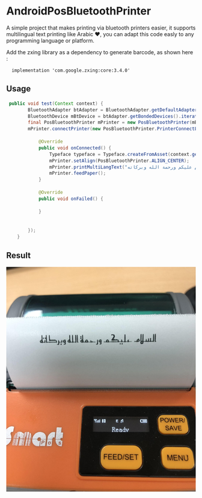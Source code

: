 # AndroidPosBluetoothPrinter
A simple project that makes printing via bluetooth printers easier, it supports multilingual text printing like Arabic ❤, you can adapt this code easly to any programming language or platform.

 Add the zxing library as a dependency to generate barcode, as shown here :

```
  implementation 'com.google.zxing:core:3.4.0'
 ```

## Usage

```java
 public void test(Context context) {
        BluetoothAdapter btAdapter = BluetoothAdapter.getDefaultAdapter();
        BluetoothDevice mBtDevice = btAdapter.getBondedDevices().iterator().next();   // Get first paired device
        final PosBluetoothPrinter mPrinter = new PosBluetoothPrinter(mBtDevice);
        mPrinter.connectPrinter(new PosBluetoothPrinter.PrinterConnectListener() {

            @Override
            public void onConnected() {
                Typeface typeface = Typeface.createFromAsset(context.getAssets(), "fonts/reem_kufi.ttf");
                mPrinter.setAlign(PosBluetoothPrinter.ALIGN_CENTER);
                mPrinter.printMultiLangText("السلام عليكم ورحمة الله وبركاته", Paint.Align.CENTER, 32, typeface);
                mPrinter.feedPaper();
            }

            @Override
            public void onFailed() {

            }


        });
    }
```
## Result
![Print result](print.jpg)
